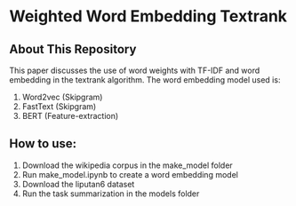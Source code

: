 # Weighted Word Embedding Textrank

## About This Repository
This paper discusses the use of word weights with TF-IDF and word embedding in the textrank algorithm.
The word embedding model used is:
1) Word2vec (Skipgram)
2) FastText (Skipgram)
3) BERT (Feature-extraction)

## How to use:
1) Download the wikipedia corpus in the make_model folder
2) Run make_model.ipynb to create a word embedding model
3) Download the liputan6 dataset
4) Run the task summarization in the models folder